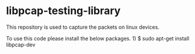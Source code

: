 # libpcap-testing-library
This repository is used to capture the packets on linux devices.

To use this code please install the below packages.
	1) $ sudo apt-get install libpcap-dev

